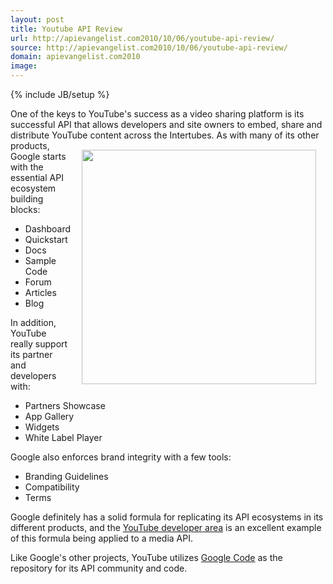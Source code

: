 ```yaml
---
layout: post
title: Youtube API Review
url: http://apievangelist.com2010/10/06/youtube-api-review/
source: http://apievangelist.com2010/10/06/youtube-api-review/
domain: apievangelist.com2010
image: 
---
```

{% include JB/setup %}
One of the keys to YouTube's success as a video sharing platform is its successful API that allows developers and site owners to embed, share and distribute YouTube content across the Intertubes.
<img style="padding: 15px;" src="http://kinlane-productions.s3.amazonaws.com/api-evangelist/Youtube-Google-Code-Screenshot.PNG" alt="" width="375" align="right" />
As with many of its other products, Google starts with the essential API ecosystem building blocks:
<ul class="mainlist">
	<li>Dashboard</li>
	<li>Quickstart</li>
	<li>Docs</li>
	<li>Sample Code</li>
	<li>Forum</li>
	<li>Articles</li>
	<li>Blog</li>
</ul>
In addition, YouTube really support its partner and developers with:
<ul class="mainlist">
	<li>Partners Showcase</li>
	<li>App Gallery</li>
	<li>Widgets</li>
	<li>White Label Player</li>
</ul>
Google also enforces brand integrity with a few tools:
<ul class="mainlist">
	<li>Branding Guidelines</li>
	<li>Compatibility</li>
	<li>Terms</li>
</ul>
Google definitely has a solid formula for replicating its API ecosystems in its different products, and the <a href="http://code.google.com/apis/youtube/overview.html">YouTube developer area</a> is an excellent example of this formula being applied to a media API.<p></p>
Like Google's other projects, YouTube utilizes <a href="http://code.google.com">Google Code</a> as the repository for its API community and code.

